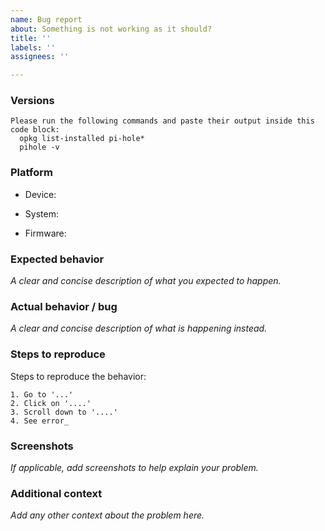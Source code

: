```yaml
---
name: Bug report
about: Something is not working as it should?
title: ''
labels: ''
assignees: ''

---
```


### Versions

```
Please run the following commands and paste their output inside this code block:
  opkg list-installed pi-hole*
  pihole -v
```

### Platform
<!-- Your device model -->
- Device:  
<!-- Output of 'uname -a' command -->
- System:  
<!-- Stock or custom firmware? Please mention which -->
- Firmware:  

### Expected behavior

_A clear and concise description of what you expected to happen._

### Actual behavior / bug

_A clear and concise description of what is happening instead._

### Steps to reproduce

Steps to reproduce the behavior:
```
1. Go to '...'
2. Click on '....'
3. Scroll down to '....'
4. See error_
```

### Screenshots

_If applicable, add screenshots to help explain your problem._

### Additional context

_Add any other context about the problem here._
